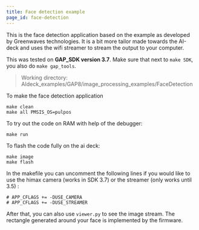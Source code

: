 ```yaml
---
title: Face detection example
page_id: face-detection
---
```


This is the face detection application based on the example as developed by Greenwaves technologies. It is a bit more tailor made towards the AI-deck and uses the wifi streamer to stream the output to your computer. 

This was tested on **GAP_SDK version 3.7**. Make sure that next to `make SDK`, you also do `make gap_tools`.

> Working directory: AIdeck_examples/GAP8/image_processing_examples/FaceDetection

To make the face detection application

    make clean
    make all PMSIS_OS=pulpos

To try out the code on RAM with help of the debugger:

    make run

To flash the code fully on the ai deck:

    make image
    make flash
    

In the makefile you can uncomment the following lines if you would like to use the himax camera (works in SDK 3.7) or the streamer (only works until 3.5) :

    # APP_CFLAGS += -DUSE_CAMERA
    # APP_CFLAGS += -DUSE_STREAMER 

After that, you can also use `viewer.py` to see the image stream. The rectangle generated around your face is implemented by the firmware.
